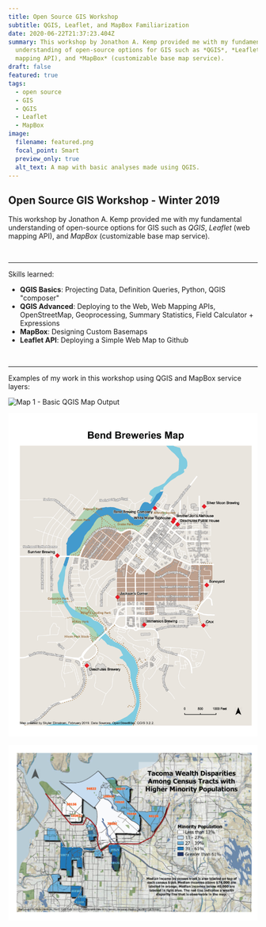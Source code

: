 ```yaml
---
title: Open Source GIS Workshop
subtitle: QGIS, Leaflet, and MapBox Familiarization
date: 2020-06-22T21:37:23.404Z
summary: This workshop by Jonathon A. Kemp provided me with my fundamental
  understanding of open-source options for GIS such as *QGIS*, *Leaflet* (web
  mapping API), and *MapBox* (customizable base map service).
draft: false
featured: true
tags:
  - open source
  - GIS
  - QGIS
  - Leaflet
  - MapBox
image:
  filename: featured.png
  focal_point: Smart
  preview_only: true
  alt_text: A map with basic analyses made using QGIS.
---
```

## **Open Source GIS Workshop - Winter 2019**

This workshop by Jonathon A. Kemp provided me with my fundamental understanding of open-source options for GIS such as *QGIS*, *Leaflet* (web mapping API), and *MapBox* (customizable base map service).

<br>

<hr>

Skills learned:

* **QGIS Basics**: Projecting Data, Definition Queries, Python, QGIS "composer"
* **QGIS Advanced**: Deploying to the Web, Web Mapping APIs, OpenStreetMap, Geoprocessing, Summary Statistics, Field Calculator + Expressions
* **MapBox**: Designing Custom Basemaps
* **Leaflet API**: Deploying a Simple Web Map to Github

<br>

<hr>

Examples of my work in this workshop using QGIS and MapBox service layers:

![Map 1 - Basic QGIS Map Output](opensourcews_map1.png "First QGIS Map")

![Map 2 - QGIS and Open Street Map](opensourcews_map2.png "Second QGIS Map")

![Map 4 - Cumulative Skills Map](opensourcews_map4.png "Final QGIS Map")
